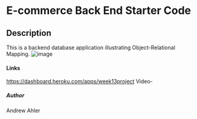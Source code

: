 # E-commerce Back End Starter Code
## Description
This is a backend database application illustrating Object-Relational Mapping.
![image](https://user-images.githubusercontent.com/71769640/104854145-aaf8c400-58ca-11eb-812e-60d76f881d8e.png)


#### Links
https://dashboard.heroku.com/apps/week13project
Video- 

##### Author
Andrew Ahler
